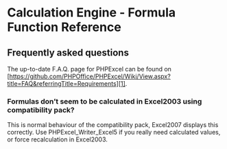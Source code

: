 # Calculation Engine - Formula Function Reference

## Frequently asked questions

The up-to-date F.A.Q. page for PHPExcel can be found on [https://github.com/PHPOffice/PHPExcel/Wiki/View.aspx?title=FAQ&referringTitle=Requirements][1].

### Formulas don’t seem to be calculated in Excel2003 using compatibility pack?

This is normal behaviour of the compatibility pack, Excel2007 displays this correctly. Use PHPExcel_Writer_Excel5 if you really need calculated values, or force recalculation in Excel2003.

  [1]: https://github.com/PHPOffice/PHPExcel/Wiki/View.aspx?title=FAQ&referringTitle=Requirements
